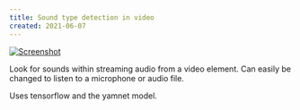 ```yaml
---
title: Sound type detection in video
created: 2021-06-07
---
```


[![Screenshot](https://craigmerchant.dev/samples/sound_detection/screenshot.jpg)](https://craigmerchant.dev/samples/sound_detection)

Look for sounds within streaming audio from a video element. Can easily be changed to listen to a microphone or audio file.

Uses tensorflow and the yamnet model.
